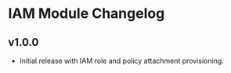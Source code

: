 # IAM Module Changelog

## v1.0.0
- Initial release with IAM role and policy attachment provisioning.